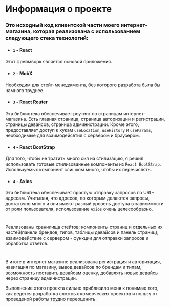 # Информация о проекте

### Это исходный код клиентской части моего интернет-магазина, которая реализована с использованием следующего стека технологий:

- #### `1` - React

Этот фреймворк является основой приложения.

- #### `2` - MobX

Необходим для стейт-менеджмента, без которого разработа была бы намного труднее. 

- #### `3` - React Router

Эта библиотека обеспечивает роутинг по страницам интернет-магазина. Есть главная страница, страница авторизации и регистрации, страницы девайсов, страница администрации. Кроме этого, предоставляет доступ к хукам `useLocation`, `useHistory` и `useParams`, необходимые для взаимодейсвтия с сервером и браузером.

- #### `4` - React BootStrap

Для того, чтобы не тратить много сил на стилизацию, я решил использовать готовые стилизованные компоненты из `React BootStrap`. Используемых компонент слишком много, чтобы их перечислять.

- #### `4` - Axios

Эта библиотека обеспечивает простую отправку запросов по URL-адресам. Учитывая, что адресов, по которым делаются запросы, достаточно много и они имеют разный уровень доступа в зависимости от роли пользователя, использование `Axios` очень целесообразно.

#

Реализованы хранилища стейтов; компоненты страниц и отдельных их частей(панели брендов, типов, таблицы девайсов и панель страниц); взаимодействие с сервером - функции для отправки запросов и обработка ответов.

#

В итоге в интернет магазине реализована регистрация и авторизация, навигация по магазину, вывод девайсов по брендам и типам, возможность поставить девайсам оценку, добавлять новые девайсы через страницу администрации.

Выполнение этого проекта сильно приблизило меня к понимаю того, как ведется разработка сложных комерческих проектов и пользу от проведеной работы трудно переоценить.
